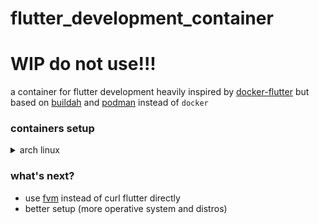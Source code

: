 # flutter_development_container

# WIP do not use!!!

a container for flutter development heavily inspired by [docker-flutter][docker-flutter#link]
but based on [buildah][buildah#link] and [podman][podman#link] instead of `docker`

### containers setup

<details>
<summary> arch linux</summary>

```console
yes "y" | sudo pacman -Syyu \
&& yes "y" |sudo pacman -S buildah \
&& yes "y" |sudo pacman -S podman
```
</details>

### what's next?

- use [fvm][fvm#link] instead of curl flutter directly 
- better setup (more operative system and distros)

[docker-flutter#link]: https://github.com/matsp/docker-flutter
[fvm#link]: https://github.com/leoafarias/fvm
[buildah#link]: https://github.com/containers/buildah
[podman#link]: https://github.com/containers/podman
